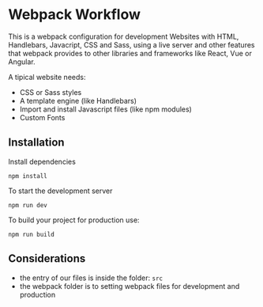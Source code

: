 # Webpack Workflow

This is a webpack configuration for development Websites with HTML, Handlebars, Javacript, CSS and Sass, using a live server and other features that webpack provides to other libraries and frameworks like React, Vue or Angular. 

A tipical website needs:
- CSS or Sass styles
- A template engine (like Handlebars)
- Import and install Javascript files (like npm modules)
- Custom Fonts

## Installation

Install dependencies
```
npm install
```

To start the development server
```
npm run dev
```

To build your project for production use:
```
npm run build
```

## Considerations
- the entry of our files is inside the folder: `src`
- the webpack folder is to setting webpack files for development and production
